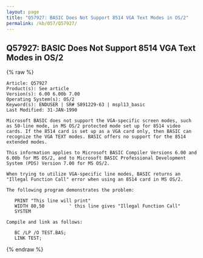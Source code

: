 ```yaml
---
layout: page
title: "Q57927: BASIC Does Not Support 8514 VGA Text Modes in OS/2"
permalink: /kb/057/Q57927/
---
```


## Q57927: BASIC Does Not Support 8514 VGA Text Modes in OS/2

{% raw %}

	Article: Q57927
	Product(s): See article
	Version(s): 6.00 6.00b 7.00
	Operating System(s): OS/2
	Keyword(s): ENDUSER | SR# S891229-63 | mspl13_basic
	Last Modified: 31-JAN-1990
	
	Microsoft BASIC does not support the VGA-specific screen modes, such
	as 50-line mode, in MS OS/2 protected mode set up for 8514 video
	cards. If the 8514 card is set up as a VGA card only, then BASIC can
	recognize the VGA TEXT modes. BASIC offers no support for the 8514
	extended modes.
	
	This information applies to Microsoft BASIC Compiler Versions 6.00 and
	6.00b for MS OS/2, and to Microsoft BASIC Professional Development
	System (PDS) Version 7.00 for MS OS/2.
	
	When trying to utilize VGA-specific line modes, BASIC returns an
	"Illegal Function Call" error when using an 8514 card in MS OS/2.
	
	The following program demonstrates the problem:
	
	   PRINT "This line will print"
	   WIDTH 80,50         ' this line gives "Illegal Function Call"
	   SYSTEM
	
	Compile and link as follows:
	
	   BC /LP /O TEST.BAS;
	   LINK TEST;

{% endraw %}
